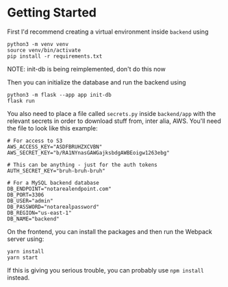 # Getting Started

First I'd recommend creating a virtual environment inside `backend` using

```
python3 -m venv venv
source venv/bin/activate
pip install -r requirements.txt
```

NOTE: init-db is being reimplemented, don't do this now

Then you can initialize the database and run the backend using

```
python3 -m flask --app app init-db
flask run
```

You also need to place a file called `secrets.py` inside `backend/app` with the relevant secrets in order to download stuff from, inter alia, AWS. You'll need the file to look like this example:

```
# For access to S3
AWS_ACCESS_KEY="ASDFBRUHZXCVBN"
AWS_SECRET_KEY="b/RA1NYnasGAWGajksbdgAWBEoigw1263ebg"

# This can be anything - just for the auth tokens
AUTH_SECRET_KEY="bruh-bruh-bruh"

# For a MySQL backend database
DB_ENDPOINT="notarealendpoint.com"
DB_PORT=3306
DB_USER="admin"
DB_PASSWORD="notarealpassword"
DB_REGION="us-east-1"
DB_NAME="backend"

```

On the frontend, you can install the packages and then run the Webpack server using:

```
yarn install
yarn start
```

If this is giving you serious trouble, you can probably use `npm install` instead.
